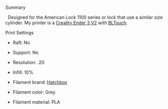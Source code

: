 Summary

&nbsp;&nbsp;Designed for the American Lock 1100 series or lock that use a similar size cylinder. My printer is a [Creality Ender 3 V2](https://www.banggood.com/Creality-3D-Ender-3-V2-Upgraded-3D-Printer-Kit-220x220x250mm-Printing-Size-TMC2208-or-Ultra-silent-32-bit-Mainboard-or-Carborundum-Glass-Platform-or-Mean-Well-Power-Supply-or-New-UI-4_3inch-Color-Screen-p-1661657.html?p=RD152133670907202110&custlinkid=1676961) with [BLTouch](https://www.amazon.com/ANTCLABS-BLTouch-Leveling-Premium-Extension/dp/B07FR2LLZP/ref=sr_1_21?dchild=1&keywords=bl%2Btouch%2Bkit&qid=1634353260&sr=8-21&th=1). 

Print Settings

* Raft: No

* Support: No 

* Resolution: .20 

* Infill: 10% 

* Filament brand: [Hatchbox](https://www.hatchbox3d.com/collections/pla-1-75mm)

* Filament color: Grey 

* Filament material: PLA
